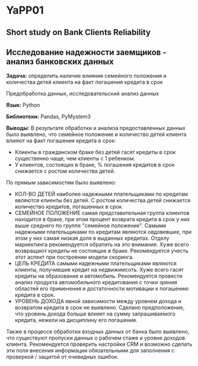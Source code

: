 # YaPP01
## Short study on Bank Clients Reliability

## Исследование надежности заемщиков - анализ банковских данных

**Задача:** определить наличие влияния семейного положения и количества детей клиента на факт погашения кредита в срок

Предобработка данных, исследовательский анализ данных

**Язык:** Python

**Библиотеки:** Pandas, PyMystem3

**Выводы:** В результате обработки и анализа предоставленных данных было выявлено, что семейное положение и количество детей клиента влияют на факт погашения кредита в срок:
* Клиенты в гражданском браке без детей гасят кредиты в срок существенно чаще, чем клиенты с 1 ребенком.
* У клиентов, состоящих в браке, % погашения кредитов в срок снижается с ростом количества детей.

По прямым зависимостям было выявлено:
* КОЛ-ВО ДЕТЕЙ наиболее надежными плательщиками по кредитам являются клиенты без детей. С ростом количества детей снижается количество кредитов, погашенных в срок.
* СЕМЕЙНОЕ ПОЛОЖЕНИЕ самая представительная группа клиентов находится в браке, при этом процент возврата кредита в срок у них выше среднего по группе "семейное положение". Самыми надежными плательщиками по кредитам являются овдовевшие, при этом у них самая низкая доля в выданных кредитах. Отделу маркектинга рекомендуется обратить на это внимание. Хуже всего возвращают кредиты не состоящие в браке. Рекомендуется учесть этот аспект при построении модели скоринга.
* ЦЕЛЬ КРЕДИТА самыми надежными плательщиками являются клиенты, получившие кредит на недвижимсоть. Хуже всего гасят кредиты на образование и автомобиль. Рекомендуется провести анализ продукта автомобильного кредитования с точки зрения областей его применения и достаточности мотивации к погашению кредита в срок.
* УРОВЕНЬ ДОХОДА явной зависимости между уровнем дохода и возвратом кредита в срок не выявлено. Сделано предположение, что уровень дохода больше влияет на сумму запрашиваемого кредита, нежели на дисциплину его погашения.

Также в процессе обработки входных данных от банка было выявлено, что существуют пропуски данных о рабочем стаже и уровне доходов клиента. Рекомендуется проверить настройки CRM и возможно сделать эти поля внесения информации обязательными для заполнения с проверкой / защитой от очевидных ошибок.
